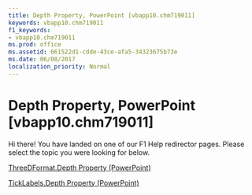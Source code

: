 ```yaml
---
title: Depth Property, PowerPoint [vbapp10.chm719011]
keywords: vbapp10.chm719011
f1_keywords:
- vbapp10.chm719011
ms.prod: office
ms.assetid: 661522d1-cdde-43ce-afa5-34323675b73e
ms.date: 06/08/2017
localization_priority: Normal
---
```



# Depth Property, PowerPoint [vbapp10.chm719011]

Hi there! You have landed on one of our F1 Help redirector pages. Please select the topic you were looking for below.

[ThreeDFormat.Depth Property (PowerPoint)](http://msdn.microsoft.com/library/ef38cda1-5bf0-df3e-aee5-96f18fb1c600%28Office.15%29.aspx)

[TickLabels.Depth Property (PowerPoint)](http://msdn.microsoft.com/library/ffcdd43b-8029-586b-4257-970c95ac164b%28Office.15%29.aspx)


